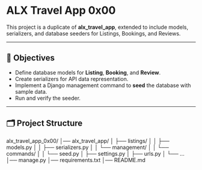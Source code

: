 # ALX Travel App 0x00

This project is a duplicate of **alx_travel_app**, extended to include models, serializers, and database seeders for Listings, Bookings, and Reviews.

---

## 📌 Objectives
- Define database models for **Listing**, **Booking**, and **Review**.
- Create serializers for API data representation.
- Implement a Django management command to **seed** the database with sample data.
- Run and verify the seeder.

---

## 🗂 Project Structure
alx_travel_app_0x00/
│── alx_travel_app/
│ ├── listings/
│ │ ├── models.py
│ │ ├── serializers.py
│ │ └── management/
│ │ └── commands/
│ │ └── seed.py
│ ├── settings.py
│ ├── urls.py
│ └── ...
│── manage.py
│── requirements.txt
│── README.md
